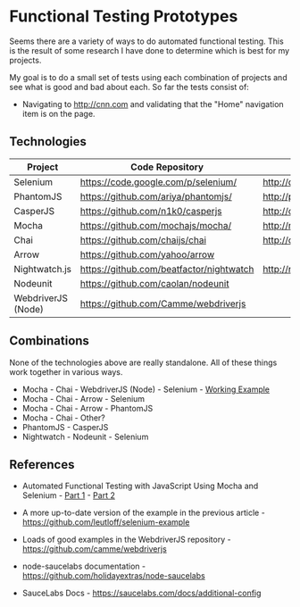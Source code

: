 # Functional Testing Prototypes
Seems there are a variety of ways to do automated functional testing.  This is the result of some
research I have done to determine which is best for my projects.

My goal is to do a small set of tests using each combination of projects and see what is good and
bad about each.  So far the tests consist of:

- Navigating to <http://cnn.com> and validating that the "Home" navigation item is on the page.


## Technologies

Project              | Code Repository                            | Homepage 
-------------------- | ------------------------------------------ | -------------------------------------
Selenium             | <https://code.google.com/p/selenium/>      | <http://docs.seleniumhq.org/>
PhantomJS            | <https://github.com/ariya/phantomjs/>      | <http://phantomjs.org/>
CasperJS             | <https://github.com/n1k0/casperjs>         | <http://casperjs.org/>
Mocha                | <https://github.com/mochajs/mocha/>        | <http://mochajs.org/>
Chai                 | <https://github.com/chaijs/chai>           | <http://chaijs.com/>
Arrow                | <https://github.com/yahoo/arrow>           |
Nightwatch.js        | <https://github.com/beatfactor/nightwatch> | <http://nightwatchjs.org/>
Nodeunit             | <https://github.com/caolan/nodeunit>       |
WebdriverJS (Node)   | <https://github.com/Camme/webdriverjs>     |


## Combinations
None of the technologies above are really standalone.  All of these things work together in various ways.

- Mocha - Chai - WebdriverJS (Node) - Selenium - [Working Example][mcws]
- Mocha - Chai - Arrow - Selenium
- Mocha - Chai - Arrow - PhantomJS
- Mocha - Chai - Other?
- PhantomJS - CasperJS
- Nightwatch - Nodeunit - Selenium


## References

- Automated Functional Testing with JavaScript Using Mocha and Selenium - [Part 1][ref-1-part-1] - [Part 2][ref-1-part-2]

- A more up-to-date version of the example in the previous article - <https://github.com/leutloff/selenium-example>

- Loads of good examples in the WebdriverJS repository - <https://github.com/camme/webdriverjs>

- node-saucelabs documentation - <https://github.com/holidayextras/node-saucelabs>

- SauceLabs Docs - <https://saucelabs.com/docs/additional-config>




[ref-1-part-1]: http://unexpectedliteral.com/2012/04/17/automated-functional-testing-with-javascript-using-mocha-and-selenium-part-1/
[ref-1-part-2]: http://unexpectedliteral.com/2012/05/09/automated-functional-testing-with-javascript-using-mocha-and-selenium-part-2/
[mcws]: https://github.com/jamsyoung/functional-testing-prototypes/blob/master/mocha-chai-webdriverjs-selenium/
